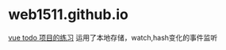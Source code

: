 # web1511.github.io

[vue todo 项目的练习](http://web1511.github.io/index.html)
运用了本地存储，watch,hash变化的事件监听

